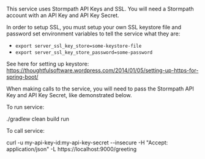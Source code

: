 This service uses Stormpath API Keys and SSL.
You will need a Stormpath account with an API Key and API Key Secret.

In order to setup SSL, you must setup your own SSL keystore file and password set environment variables to tell the service what they are: 
* ```export server_ssl_key_store=some-keystore-file```
* ```export server_ssl_key_store_password=some-password```

See here for setting up keystore:  https://thoughtfulsoftware.wordpress.com/2014/01/05/setting-up-https-for-spring-boot/ 


When making calls to the service, you will need to pass the Stormpath API Key and API Key Secret, like demonstrated below.

To run service:

./gradlew clean build run

To call service:

curl -u my-api-key-id:my-api-key-secret  --insecure -H "Accept: application/json"  -L https://localhost:9000/greeting
